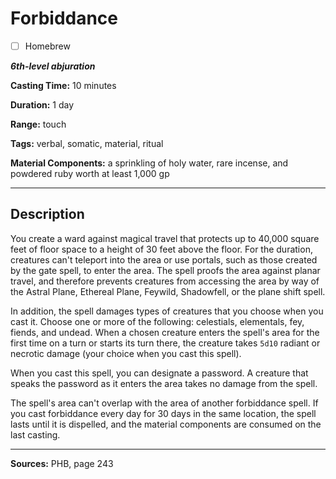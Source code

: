 # Forbiddance

- [ ] Homebrew

***6th-level abjuration***

**Casting Time:** 10 minutes

**Duration:** 1 day

**Range:** touch

**Tags:** verbal, somatic, material, ritual

**Material Components:** a sprinkling of holy water, rare incense, and powdered ruby worth at least 1,000 gp

---

## Description
You create a ward against magical travel that protects up to 40,000 square feet of floor space to a height of 30 feet above the floor.
For the duration, creatures can't teleport into the area or use portals, such as those created by the gate spell, to enter the area.
The spell proofs the area against planar travel, and therefore prevents creatures from accessing the area by way of the Astral Plane, Ethereal Plane, Feywild, Shadowfell, or the plane shift spell.

In addition, the spell damages types of creatures that you choose when you cast it.
Choose one or more of the following: celestials, elementals, fey, fiends, and undead.
When a chosen creature enters the spell's area for the first time on a turn or starts its turn there, the creature takes `5d10` radiant or necrotic damage (your choice when you cast this spell).

When you cast this spell, you can designate a password.
A creature that speaks the password as it enters the area takes no damage from the spell.

The spell's area can't overlap with the area of another forbiddance spell.
If you cast forbiddance every day for 30 days in the same location, the spell lasts until it is dispelled, and the material components are consumed on the last casting.

---

**Sources:** PHB, page 243

